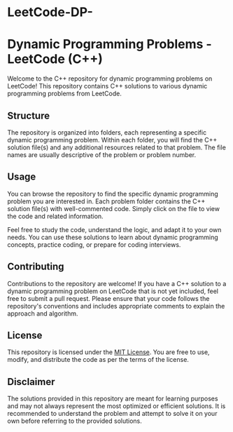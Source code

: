 # LeetCode-DP-
# Dynamic Programming Problems - LeetCode (C++)

Welcome to the C++ repository for dynamic programming problems on LeetCode! This repository contains C++ solutions to various dynamic programming problems from LeetCode.

## Structure

The repository is organized into folders, each representing a specific dynamic programming problem. Within each folder, you will find the C++ solution file(s) and any additional resources related to that problem. The file names are usually descriptive of the problem or problem number.

## Usage

You can browse the repository to find the specific dynamic programming problem you are interested in. Each problem folder contains the C++ solution file(s) with well-commented code. Simply click on the file to view the code and related information.

Feel free to study the code, understand the logic, and adapt it to your own needs. You can use these solutions to learn about dynamic programming concepts, practice coding, or prepare for coding interviews.

## Contributing

Contributions to the repository are welcome! If you have a C++ solution to a dynamic programming problem on LeetCode that is not yet included, feel free to submit a pull request. Please ensure that your code follows the repository's conventions and includes appropriate comments to explain the approach and algorithm.

## License

This repository is licensed under the [MIT License](LICENSE). You are free to use, modify, and distribute the code as per the terms of the license.

## Disclaimer

The solutions provided in this repository are meant for learning purposes and may not always represent the most optimized or efficient solutions. It is recommended to understand the problem and attempt to solve it on your own before referring to the provided solutions.

